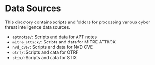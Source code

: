 # Data Sources

This directory contains scripts and folders for processing various cyber threat intelligence data sources.

- `aptnotes/`: Scripts and data for APT notes
- `mitre_attack/`: Scripts and data for MITRE ATT&CK
- `nvd_cve/`: Scripts and data for NVD CVE
- `otrf/`: Scripts and data for OTRF
- `stix/`: Scripts and data for STIX 